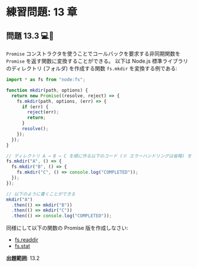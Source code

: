 # 練習問題: 13 章

## 問題 13.3 💻🧪

`Promise` コンストラクタを使うことでコールバックを要求する非同期関数を `Promise` を返す関数に変換することができる。
以下は Node.js 標準ライブラリのディレクトリ (フォルダ) を作成する関数 `fs.mkdir` を変換する例である:

```js
import * as fs from "node:fs";

function mkdir(path, options) {
  return new Promise((resolve, reject) => {
    fs.mkdir(path, options, (err) => {
      if (err) {
        reject(err);
        return;
      }
      resolve();
    });
  });
}

// ディレクトリ A → B → C を順に作る以下のコード (※ エラーハンドリングは省略) を...
fs.mkdir("A", () => {
  fs.mkdir("B", () => {
    fs.mkdir("C", () => console.log("COMPLETED"));
  });
});

// 以下のように書くことができる
mkdir("A")
  .then(() => mkdir("B"))
  .then(() => mkdir("C"))
  .then(() => console.log("COMPLETED"));
```

同様にして以下の関数の Promise 版を作成しなさい:

- [fs.readdir](https://nodejs.org/api/fs.html#fsreaddirpath-options-callback)
- [fs.stat](https://nodejs.org/api/fs.html#fsstatpath-options-callback)

**出題範囲**: 13.2

